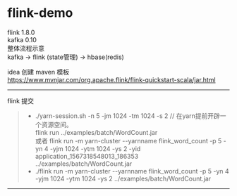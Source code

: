 # flink-demo 
flink 1.8.0 <br>
kafka 0.10 <br>
整体流程示意 <br>
kafka ->  flink (state管理) -> hbase(redis) <br>

idea 创建 maven 模板 <br>
https://www.mvnjar.com/org.apache.flink/flink-quickstart-scala/jar.html <br>

---------------
flink 提交 <br>
>- ./yarn-session.sh -n 5 -jm 1024 -tm 1024 -s 2 // 在yarn提前开辟一个资源空间。 <br>
flink run ../examples/batch/WordCount.jar <br>
  或者
flink run -m yarn-cluster --yarnname flink_word_count -p 5 -yn 4 -yjm 1024 -ytm 1024 -ys 2 -yid application_1567318548013_186353 ../examples/batch/WordCount.jar <br>
>- ./flink run -m yarn-cluster --yarnname flink_word_count -p 5 -yn 4 -yjm 1024 -ytm 1024 -ys 2 ../examples/batch/WordCount.jar <br>
----------------

